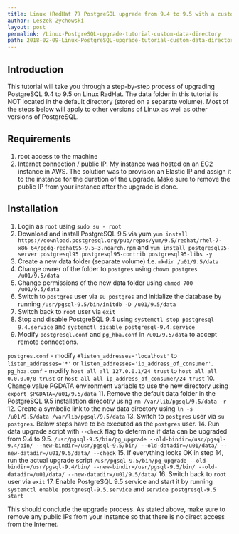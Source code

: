 ```yaml
---
title: Linux (RedHat 7) PostgreSQL upgrade from 9.4 to 9.5 with a custom data directory
author: Leszek Zychowski
layout: post
permalink: /Linux-PostgreSQL-upgrade-tutorial-custom-data-directory
path: 2018-02-09-Linux-PostgreSQL-upgrade-tutorial-custom-data-directory.md
---
```


## Introduction

This tutorial will take you through a step-by-step process of upgrading PostgreSQL 9.4 to 9.5 on Linux RadHat.  The data folder in this tutorial is NOT located in the default directory (stored on a separate volume).  Most of the steps below will apply to other versions of Linux as well as other versions of PostgreSQL.

## Requirements

1. root access to the machine
2. Internet connection / public IP.  My instance was hosted on an EC2 instance in AWS.  The solution was to provision an Elastic IP and assign it to the instance for the duration of the upgrade.  Make sure to remove the public IP from your instance after the upgrade is done.

## Installation

1. Login as `root` using `sudo su - root`
2. Download and install PostgreSQL 9.5 via yum 
    `yum install https://download.postgresql.org/pub/repos/yum/9.5/redhat/rhel-7-x86_64/pgdg-redhat95-9.5-3.noarch.rpm`
and `yum install postgresql95-server postgresql95 postgresql95-contrib postgresql95-libs -y`
3. Create a new data folder (separate volume) f.e. `mkdir /u01/9.5/data`
4. Change owner of the folder to `postgres` using `chown postgres /u01/9.5/data`
5. Change permissions of the new data folder using `chmod 700 /u01/9.5/data`
6. Switch to `postgres` user via `su postgres` and initialize the database by running `/usr/pgsql-9.5/bin/initdb -D /u01/9.5/data`
7. Switch back to `root` user via `exit`
8. Stop and disable PostgreSQL 9.4 using `systemctl stop postgresql-9.4.service` and `systemctl disable postgresql-9.4.service`
9. Modify `postgresql.conf` and `pg_hba.conf` in `/u01/9.5/data` to accept remote connections.   

 `postgres.conf` - modify `#listen_addresses='localhost'` to `listen_addresses='*'` or `listen_addresses='ip_address_of_consumer'`.
 `pg_hba.conf` - modify `host all all 127.0.0.1/24 trust` to `host all all 0.0.0.0/0 trust` or `host all all ip_address_of_consumer/24 trust`
10. Change value PGDATA environment variable to use the new directory using `export $PGDATA=/u01/9.5/data`
11. Remove the default data folder in the PostgreSQL 9.5 installation direcotry using `rm /var/lib/pgsql/9.5/data -r`
12. Create a symbolic link to the new data directory using `ln -s /u01/9.5/data /var/lib/pgsql/9.5/data`
13. Switch to `postgres` user via `su postgres`. Below steps have to be executed as the `postgres` user.
14. Run data upgrade script with `--check` flag to determine if data can be upgraded from 9.4 to 9.5. `/usr/pgsql-9.5/bin/pg_upgrade --old-bindir=/usr/pgsql-9.4/bin/ --new-bindir=/usr/pgsql-9.5/bin/ --old-datadir=/u01/data/ --new-datadir=/u01/9.5/data/ --check`
15. If everything looks OK in step 14, run the actual upgrade script `/usr/pgsql-9.5/bin/pg_upgrade --old-bindir=/usr/pgsql-9.4/bin/ --new-bindir=/usr/pgsql-9.5/bin/ --old-datadir=/u01/data/ --new-datadir=/u01/9.5/data/`
16. Switch back to `root` user via `exit`
17. Enable PostgreSQL 9.5 service and start it by running `systemctl enable postgresql-9.5.service` and `service postgresql-9.5 start`

This should conclude the upgrade process.  As stated above, make sure to remove any public IPs from your instance so that there is no direct access from the Internet.
 

